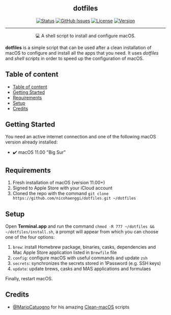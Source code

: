 <h2 align="center">dotfiles</h2>

<div align="center">

[![Status](https://img.shields.io/github/last-commit/nicohaenggi/dotfiles.svg?style=flat-square)](https://github.com/nicohaenggi/dotfiles/commits/master)
[![GitHub Issues](https://img.shields.io/github/issues/nicohaenggi/dotfiles.svg?style=flat-square)](https://github.com/nicohaenggi/dotfiles/issues)
[![License](https://img.shields.io/badge/license-MIT-orange.svg?style=flat-square)](https://github.com/nicohaenggi/dotfiles/blob/master/LICENSE)
[![Version](https://img.shields.io/github/v/release/nicohaenggi/dotfiles.svg?style=flat-square)](https://github.com/nicohaenggi/dotfiles/releases)

</div>

---

<p align="center">
💻 A shell script to install and configure macOS.
  <br>
</p>

__dotfiles__ is a simple script that can be used after a clean installation of macOS to configure and install all the apps that you need. It uses _dotfiles_ and _shell scripts_ in order to speed up the configuration of macOS.

## Table of content

- [Table of content](#table-of-content)
- [Getting Started](#getting-started)
- [Requirements](#requirements)
- [Setup](#setup)
- [Credits](#credits)

## Getting Started

You need an active internet connection and one of the following macOS version already installed:

- ✔️ macOS 11.00 "Big Sur"

## Requirements

1. Fresh installation of macOS (version 11.00+)
2. Signed to Apple Store with your iCloud account
3. Cloned the repo with the command `git clone https://github.com/nicohaenggi/dotfiles.git ~/dotfiles`

## Setup

Open __Terminal.app__ and run the command `chmod -R 777 ~/dotfiles && ~/dotfiles/install.sh`, a prompt will appear from which you can choose one of the four options:
1. `brew`: install Homebrew package, binaries, casks, dependencies and Mac Apple Store application listed in `Brewfile` file
2. `config`: configure macOS with useful commands and update `zsh`
3. `secrets`: synchronizes the secrets stored in 1Password (e.g. SSH keys)
4. `update`: update brews, casks and MAS applications and formulaes

Finally, restart macOS.


## Credits

- [@MarioCatuogno](https://github.com/MarioCatuogno/) for his amazing [Clean-macOS](https://github.com/MarioCatuogno/Clean-macOS) scripts
